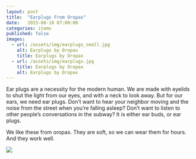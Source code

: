 ```yaml
---
layout: post
title:  "Earplugs From Oropax"
date:   2015-08-10 07:00:00
categories: items
published: false
images:
  - url: /assets/img/earplugs_small.jpg
    alt: Earplugs by Oropax
    title: Earplugs by Oropax
  - url: /assets/img/earplugs.jpg
    title: Earplugs by Oropax
    alt: Earplugs by Oropax
---
```

Ear plugs are a necessity for the modern human. We are made with eyelids to shut the light from our eyes, and with a neck to look away. But for our ears, we need ear plugs. Don’t want to hear your neighbor moving and the noise from the street when you’re falling asleep? Don’t want to listen to other people’s conversations in the subway? It is either ear buds, or ear plugs.

We like these from oropax. They are soft, so we can wear them for hours. And they work well.

<div class="post-image-wrapper">
  <img class="post-image image-responsive" src="{{ site.baseurl }}{{ page.images[1].url }}">
</div>

